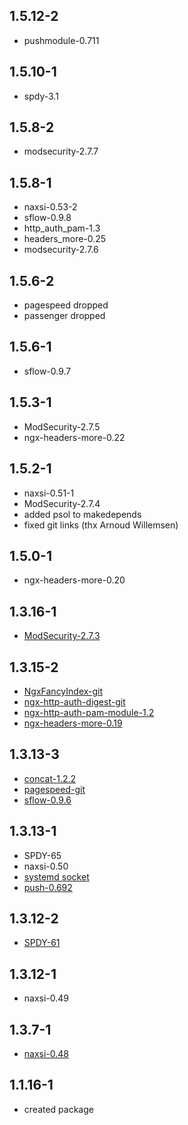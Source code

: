 ## 1.5.12-2
* pushmodule-0.711

## 1.5.10-1
* spdy-3.1

## 1.5.8-2
* modsecurity-2.7.7

## 1.5.8-1
* naxsi-0.53-2
* sflow-0.9.8
* http_auth_pam-1.3
* headers_more-0.25
* modsecurity-2.7.6

## 1.5.6-2
* pagespeed dropped
* passenger dropped

## 1.5.6-1
* sflow-0.9.7

## 1.5.3-1
* ModSecurity-2.7.5
* ngx-headers-more-0.22

## 1.5.2-1
* naxsi-0.51-1
* ModSecurity-2.7.4
* added psol to makedepends
* fixed git links (thx Arnoud Willemsen)

## 1.5.0-1
* ngx-headers-more-0.20

## 1.3.16-1
* [ModSecurity-2.7.3](http://www.modsecurity.org/projects/modsecurity/nginx/index.html)

## 1.3.15-2
* [NgxFancyIndex-git](http://wiki.nginx.org/NgxFancyIndex)
* [ngx-http-auth-digest-git](http://wiki.nginx.org/HttpAuthDigestModule)
* [ngx-http-auth-pam-module-1.2](http://web.iti.upv.es/~sto/nginx/)
* [ngx-headers-more-0.19](http://wiki.nginx.org/HttpHeadersMoreModule)

## 1.3.13-3
* [concat-1.2.2](http://wiki.nginx.org/HttpConcatModule)
* [pagespeed-git](https://developers.google.com/speed/pagespeed/)
* [sflow-0.9.6](http://nginx-sflow-module.googlecode.com/)

## 1.3.13-1
* SPDY-65
* naxsi-0.50
* [systemd socket](http://trac.nginx.org/nginx/ticket/237)
* [push-0.692](http://pushmodule.slact.net/)

## 1.3.12-2
* [SPDY-61](http://nginx.org/patches/spdy/README.txt)

## 1.3.12-1
* naxsi-0.49

## 1.3.7-1
* [naxsi-0.48](http://code.google.com/p/naxsi/)

## 1.1.16-1
* created package
